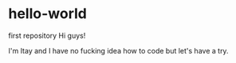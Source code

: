 # hello-world
first repository
Hi guys!

I'm Itay and I have no fucking idea how to code but let's have a try.
